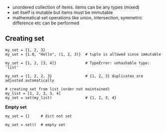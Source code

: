 * unordered collection of items. items can be any types (mixed)
* set itself is mutable but items must be immutable
* mathematical set operations like union, intersection, symmetric difference etc can be performed

## Creating set
```
my_set = {1, 2, 3}
my_set = {1.0, "Hello", (1, 2, 3)}  # tuple is allowed since immutable

my_set = {1, 2, [3, 4]}             # TypeError: unhashable type: 'list'

my_set = {1, 2, 2, 3}               # {1, 2, 3} duplicates are adjusted automatically

# creating set from list (order not maintained)
my_list = [1, 2, 3, 3, 4]
my_set = set(my_list)               # {1, 2, 3, 4}
```
**Empty set**
```
my_set = {}     # dict not set

my_set = set()  # empty set
```
